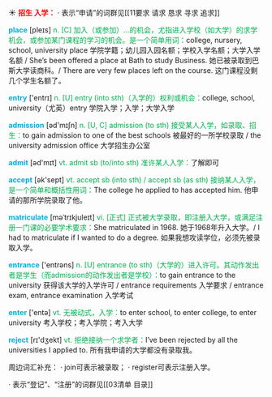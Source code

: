 ☀ <font color="red">**招生 入学：**</font>
· 表示“申请”的词群见[[11要求 请求 恳求 寻求 追求]]

<font color="sky blue">**place**</font> [pleɪs] 
<font color="#00b050">n. [C] 加入（或参加）…的机会，尤指进入学校（如大学）的求学机会，或参加某门课程的学习的机会。是一个简单用词：</font>college, nursery, school, university place 学院学籍；幼儿园入园名额；学校入学名额；大学入学名额 / She’s been offered a place at Bath to study Business. 她已被录取到巴斯大学读商科。/ There are very few places left on the course. 这门课程没剩几个学生名额了。

<font color="sky blue">**entry**</font> ['entrɪ] 
<font color="#00b050">n. [U] entry (into sth)（入学的）权利或机会：</font>college, school, university（尤英）entry 学院入学；入学；大学入学

<font color="sky blue">**admission**</font> [əd'mɪʃn] 
<font color="#00b050">n. [U, C] admission (to sth) 接受某人入学，如录取、招生：</font>to gain admission to one of the best schools 被最好的一所学校录取 / the university admission office 大学招生办公室

<font color="sky blue">**admit**</font> [əd'mɪt] 
<font color="#00b050">vt. admit sb (to/into sth) 准许某人入学：</font>了解即可

<font color="sky blue">**accept**</font> [ək'sept] 
<font color="#00b050">vt. accept sb (into sth) / accept sb (as sth) 接纳某人入学，是一个简单和概括性用词：</font>The college he applied to has accepted him. 他申请的那所学院录取了他。
           
<font color="sky blue">**matriculate**</font> [məˈtrɪkjuleɪt]
<font color="#00b050">vi. [正式] 正式被大学录取，即注册入大学，或满足注册一门课的必要学术要求：</font>She matriculated in 1968. 她于1968年升入大学。/ I had to matriculate if I wanted to do a degree. 如果我想攻读学位，必须先被录取入学。

<font color="sky blue">**entrance**</font> ['entrəns] 
<font color="#00b050">n. [U] entrance (to sth)（大学的）进入许可。其动作发出者是学生（而admission的动作发出者是学校）：</font>to gain entrance to the university 获得该大学的入学许可 / entrance requirements 入学要求 / entrance exam, entrance examination 入学考试

<font color="sky blue">**enter**</font> ['entə] 
<font color="#00b050">vt. 无被动式，入学：</font>to enter school, to enter college, to enter university 考入学校；考入学院；考入大学

<font color="sky blue">**reject**</font> [rɪ'dӡekt] 
<font color="#00b050">vt. 拒绝接纳一个求学者：</font>I’ve been rejected by all the universities I applied to. 所有我申请的大学都没有录取我。

周边词汇补充：
· join可表示被录取；
· register可表示注册入学。

· 表示“登记”、“注册”的词群见[[03清单 目录]]


